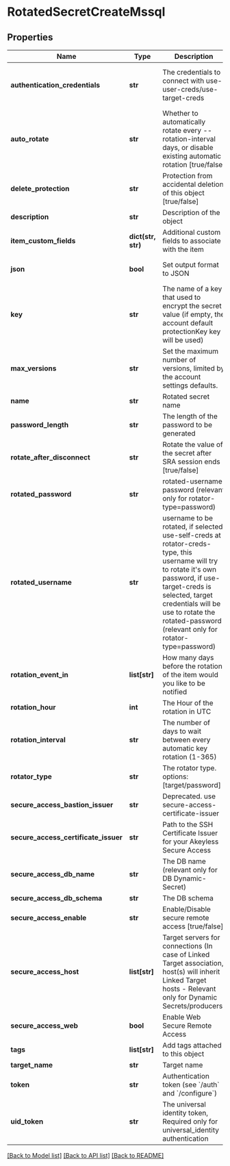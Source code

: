 # RotatedSecretCreateMssql

## Properties
Name | Type | Description | Notes
------------ | ------------- | ------------- | -------------
**authentication_credentials** | **str** | The credentials to connect with use-user-creds/use-target-creds | [optional] [default to 'use-user-creds']
**auto_rotate** | **str** | Whether to automatically rotate every --rotation-interval days, or disable existing automatic rotation [true/false] | [optional] 
**delete_protection** | **str** | Protection from accidental deletion of this object [true/false] | [optional] 
**description** | **str** | Description of the object | [optional] 
**item_custom_fields** | **dict(str, str)** | Additional custom fields to associate with the item | [optional] 
**json** | **bool** | Set output format to JSON | [optional] [default to False]
**key** | **str** | The name of a key that used to encrypt the secret value (if empty, the account default protectionKey key will be used) | [optional] 
**max_versions** | **str** | Set the maximum number of versions, limited by the account settings defaults. | [optional] 
**name** | **str** | Rotated secret name | 
**password_length** | **str** | The length of the password to be generated | [optional] 
**rotate_after_disconnect** | **str** | Rotate the value of the secret after SRA session ends [true/false] | [optional] [default to 'false']
**rotated_password** | **str** | rotated-username password (relevant only for rotator-type&#x3D;password) | [optional] 
**rotated_username** | **str** | username to be rotated, if selected use-self-creds at rotator-creds-type, this username will try to rotate it&#39;s own password, if use-target-creds is selected, target credentials will be use to rotate the rotated-password (relevant only for rotator-type&#x3D;password) | [optional] 
**rotation_event_in** | **list[str]** | How many days before the rotation of the item would you like to be notified | [optional] 
**rotation_hour** | **int** | The Hour of the rotation in UTC | [optional] 
**rotation_interval** | **str** | The number of days to wait between every automatic key rotation (1-365) | [optional] 
**rotator_type** | **str** | The rotator type. options: [target/password] | 
**secure_access_bastion_issuer** | **str** | Deprecated. use secure-access-certificate-issuer | [optional] 
**secure_access_certificate_issuer** | **str** | Path to the SSH Certificate Issuer for your Akeyless Secure Access | [optional] 
**secure_access_db_name** | **str** | The DB name (relevant only for DB Dynamic-Secret) | [optional] 
**secure_access_db_schema** | **str** | The DB schema | [optional] 
**secure_access_enable** | **str** | Enable/Disable secure remote access [true/false] | [optional] 
**secure_access_host** | **list[str]** | Target servers for connections (In case of Linked Target association, host(s) will inherit Linked Target hosts - Relevant only for Dynamic Secrets/producers) | [optional] 
**secure_access_web** | **bool** | Enable Web Secure Remote Access | [optional] [default to False]
**tags** | **list[str]** | Add tags attached to this object | [optional] 
**target_name** | **str** | Target name | 
**token** | **str** | Authentication token (see &#x60;/auth&#x60; and &#x60;/configure&#x60;) | [optional] 
**uid_token** | **str** | The universal identity token, Required only for universal_identity authentication | [optional] 

[[Back to Model list]](../README.md#documentation-for-models) [[Back to API list]](../README.md#documentation-for-api-endpoints) [[Back to README]](../README.md)


